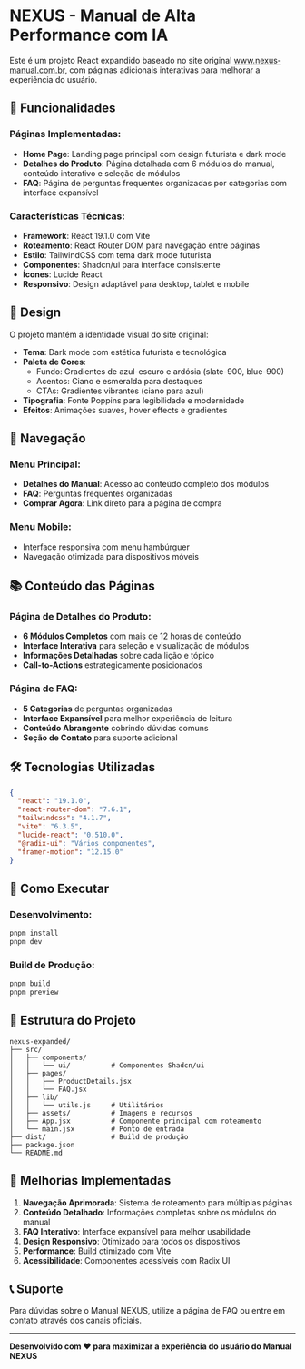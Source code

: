 # NEXUS - Manual de Alta Performance com IA

Este é um projeto React expandido baseado no site original www.nexus-manual.com.br, com páginas adicionais interativas para melhorar a experiência do usuário.

## 🚀 Funcionalidades

### Páginas Implementadas:
- **Home Page**: Landing page principal com design futurista e dark mode
- **Detalhes do Produto**: Página detalhada com 6 módulos do manual, conteúdo interativo e seleção de módulos
- **FAQ**: Página de perguntas frequentes organizadas por categorias com interface expansível

### Características Técnicas:
- **Framework**: React 19.1.0 com Vite
- **Roteamento**: React Router DOM para navegação entre páginas
- **Estilo**: TailwindCSS com tema dark mode futurista
- **Componentes**: Shadcn/ui para interface consistente
- **Ícones**: Lucide React
- **Responsivo**: Design adaptável para desktop, tablet e mobile

## 🎨 Design

O projeto mantém a identidade visual do site original:
- **Tema**: Dark mode com estética futurista e tecnológica
- **Paleta de Cores**: 
  - Fundo: Gradientes de azul-escuro e ardósia (slate-900, blue-900)
  - Acentos: Ciano e esmeralda para destaques
  - CTAs: Gradientes vibrantes (ciano para azul)
- **Tipografia**: Fonte Poppins para legibilidade e modernidade
- **Efeitos**: Animações suaves, hover effects e gradientes

## 📱 Navegação

### Menu Principal:
- **Detalhes do Manual**: Acesso ao conteúdo completo dos módulos
- **FAQ**: Perguntas frequentes organizadas
- **Comprar Agora**: Link direto para a página de compra

### Menu Mobile:
- Interface responsiva com menu hambúrguer
- Navegação otimizada para dispositivos móveis

## 📚 Conteúdo das Páginas

### Página de Detalhes do Produto:
- **6 Módulos Completos** com mais de 12 horas de conteúdo
- **Interface Interativa** para seleção e visualização de módulos
- **Informações Detalhadas** sobre cada lição e tópico
- **Call-to-Actions** estrategicamente posicionados

### Página de FAQ:
- **5 Categorias** de perguntas organizadas
- **Interface Expansível** para melhor experiência de leitura
- **Conteúdo Abrangente** cobrindo dúvidas comuns
- **Seção de Contato** para suporte adicional

## 🛠️ Tecnologias Utilizadas

```json
{
  "react": "19.1.0",
  "react-router-dom": "7.6.1",
  "tailwindcss": "4.1.7",
  "vite": "6.3.5",
  "lucide-react": "0.510.0",
  "@radix-ui": "Vários componentes",
  "framer-motion": "12.15.0"
}
```

## 🚀 Como Executar

### Desenvolvimento:
```bash
pnpm install
pnpm dev
```

### Build de Produção:
```bash
pnpm build
pnpm preview
```

## 📁 Estrutura do Projeto

```
nexus-expanded/
├── src/
│   ├── components/
│   │   └── ui/          # Componentes Shadcn/ui
│   ├── pages/
│   │   ├── ProductDetails.jsx
│   │   └── FAQ.jsx
│   ├── lib/
│   │   └── utils.js     # Utilitários
│   ├── assets/          # Imagens e recursos
│   ├── App.jsx          # Componente principal com roteamento
│   └── main.jsx         # Ponto de entrada
├── dist/                # Build de produção
├── package.json
└── README.md
```

## 🎯 Melhorias Implementadas

1. **Navegação Aprimorada**: Sistema de roteamento para múltiplas páginas
2. **Conteúdo Detalhado**: Informações completas sobre os módulos do manual
3. **FAQ Interativo**: Interface expansível para melhor usabilidade
4. **Design Responsivo**: Otimizado para todos os dispositivos
5. **Performance**: Build otimizado com Vite
6. **Acessibilidade**: Componentes acessíveis com Radix UI

## 📞 Suporte

Para dúvidas sobre o Manual NEXUS, utilize a página de FAQ ou entre em contato através dos canais oficiais.

---

**Desenvolvido com ❤️ para maximizar a experiência do usuário do Manual NEXUS**

